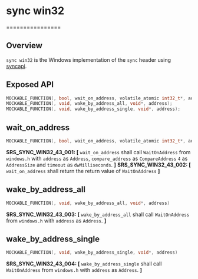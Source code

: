 # sync win32
================

## Overview

`sync win32` is the Windows implementation of the `sync` header using [syncapi](https://docs.microsoft.com/en-us/windows/win32/api/synchapi).

## Exposed API

```c
MOCKABLE_FUNCTION(, bool, wait_on_address, volatile_atomic int32_t*, address, int32_t*, compare_address, uint32_t, timeout);
MOCKABLE_FUNCTION(, void, wake_by_address_all, void*, address);
MOCKABLE_FUNCTION(, void, wake_by_address_single, void*, address);
```

## wait_on_address

```c
MOCKABLE_FUNCTION(, bool, wait_on_address, volatile_atomic int32_t*, address, int32_t*, compare_address, uint32_t, timeout)
```

**SRS_SYNC_WIN32_43_001: [** `wait_on_address` shall call `WaitOnAddress` from `windows.h` with `address` as `Address`, `compare_address` as `CompareAddress` `4` as `AddressSize` and `timeout` as `dwMilliseconds`. **]**
**SRS_SYNC_WIN32_43_002: [** `wait_on_address` shall return the return value of `WaitOnAddress` **]**

## wake_by_address_all

```c
MOCKABLE_FUNCTION(, void, wake_by_address_all, void*, address)
```
**SRS_SYNC_WIN32_43_003: [** `wake_by_address_all` shall call `WaitOnAddress` from `windows.h` with `address` as `Address`. **]**

## wake_by_address_single

```c
MOCKABLE_FUNCTION(, void, wake_by_address_single, void*, address)
```

**SRS_SYNC_WIN32_43_004: [** `wake_by_address_single` shall call `WaitOnAddress` from `windows.h` with `address` as `Address`. **]**
